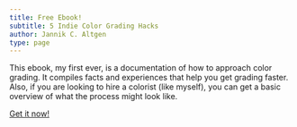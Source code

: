 ```yaml
---
title: Free Ebook!
subtitle: 5 Indie Color Grading Hacks
author: Jannik C. Altgen
type: page
---
```


This ebook, my first ever, is a documentation of how to approach color grading. It compiles facts and experiences that help you get grading faster. Also, if you are looking to hire a colorist (like myself), you can get a basic overview of what the process might look like.

[Get it now!](https://drive.google.com/drive/u/2/folders/0Byng0yNjAo4ba3B1bDI3bW9LOUE)
